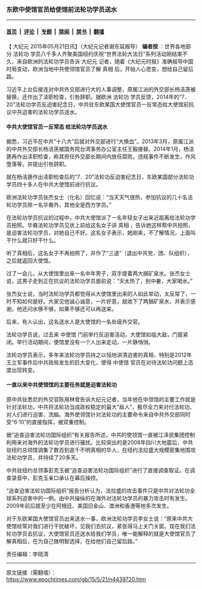 ### 东欧中使馆官员给使馆前法轮功学员送水

---

#### [首页](../../../..?n4439720) &nbsp;|&nbsp; [评论](../../../../../epoch-comment?n4439720) &nbsp;|&nbsp; [专题](../../../../../epoch-special?n4439720) &nbsp;|&nbsp; [禁闻](../../../../../epoch-news?n4439720) &nbsp;|&nbsp; [禁书](../../../../../books?n4439720) &nbsp;|&nbsp; [翻墙](https://github.com/gfw-breaker/nogfw/blob/master/README.md?n4439720)


<div class="post_content" id="artbody" itemprop="articleBody">
 <!-- article content begin -->
 <p>
  【
  <ok href="https://www.epochtimes.com/gb/tag/%E5%A4%A7%E7%BA%AA%E5%85%83.html">
   大纪元
  </ok>
  2015年05月21日讯】（大纪元记者谢东延报导）
  <b>
   编者按
  </b>
  ：世界各地部分
  <ok href="https://www.epochtimes.com/gb/tag/%E6%B3%95%E8%BD%AE%E5%8A%9F.html">
   法轮功
  </ok>
  学员八千多人齐聚美国纽约庆祝“世界法轮大法日”系列活动刚结束不久，来自欧洲的法轮功学员告诉
  <ok href="https://www.epochtimes.com/gb/tag/%E5%A4%A7%E7%BA%AA%E5%85%83.html">
   大纪元
  </ok>
  记者，随着《大纪元时报》准确报导中国时局变动，欧洲当地中共使领馆官员了解
  <ok href="https://www.epochtimes.com/gb/tag/%E7%9C%9F%E7%9B%B8.html">
   真相
  </ok>
  后，开始人心思变，想给自己留后路。
 </p>
 <p>
  习近平上台后接连对中共外交部进行大的人事调整，原属江派的外交部长杨洁箎被替换，还作出了渎职检查，引咎辞职。据欧洲
  <ok href="https://www.epochtimes.com/gb/tag/%E6%B3%95%E8%BD%AE%E5%8A%9F.html">
   法轮功
  </ok>
  学员反馈，2014年的“7．20”法轮功学员反迫害纪念日，中共驻东欧某国大使馆官员一反常态给大使馆前抗议中共迫害的法轮功学员送水。
 </p>
 <p>
  <h4>
   中共大使馆官员一反常态 给法轮功学员送水
  </h4>
  <p>
   据悉，习近平在中共“十八大”后就对外交部进行“大换血”。2013年3月，原属江派的中共外交部长杨洁箎被国务院台湾事务办公室主任王毅接替。2014年1月，杨洁篪再作出渎职检查，称其担任外交部长期间内放任腐败，违规事件不断发生，作风堕落等，并提出引咎辞职。
  </p>
  <p>
   就在杨洁篪作出渎职检查后的“7．20”法轮功反迫害纪念日，东欧某国部分法轮功学员四十多人在中共大使馆前进行抗议。
  </p>
  <p>
   欧洲法轮功学员张杰女士（化名）回忆说：“当天天气很热，参加抗议的几十名法轮功学员除一名华裔外，其他全是西方学员。”
  </p>
  <p>
   在法轮功学员抗议的过程中，中共大使馆派了一名年轻女子出来近距离给法轮功学员拍照。华裔法轮功学员见状上前给这名女子讲
   <ok href="https://www.epochtimes.com/gb/tag/%E7%9C%9F%E7%9B%B8.html">
    真相
   </ok>
   ，告诉她这样帮中共拍照，是迫害法轮功学员，对她自己不好。这名女子表示，她刚来，不了解情况，上面叫干什么就只好干什么。
  </p>
  <p>
   听了真相后，这名女子不再拍照了，并作了“三退”（退出中共党、团、队组织），之后就返回大使馆。
  </p>
  <p>
   过了一会儿，从大使馆里出来一名中年男子，双手提着两大捆矿泉水。张杰女士说，这男子走到正在抗议的法轮功学员面前说：“天太热了，别中暑，大家喝水。”
  </p>
  <p>
   张杰女士说，当时法轮功学员都觉得从大使馆里出来的人如此举动，太反常了，一时不知如何是好。大家见他诚心诚意，一片好意，就收下了两捆矿泉水，并表示感谢。他还问水够不够，如果不够还可以再送来。
  </p>
  <p>
   后来，有人认出，这名送水人是大使馆的一名处级外交官。
  </p>
  <p>
   法轮功学员说，过去来
   <ok href="https://www.epochtimes.com/gb/tag/%E4%B8%AD%E4%BD%BF%E9%A6%86.html">
    中使馆
   </ok>
   门前举行反迫害活动，大使馆如临大敌，门窗紧闭。举行活动期间，使馆里没有一个人出来走动，一片静悄悄。
  </p>
  <p>
   法轮功学员表示，多年来法轮功学员持之以恒地讲清迫害的真相，特别是2012年王立军事件后中共政局发生的巨大变化，使得
   <ok href="https://www.epochtimes.com/gb/tag/%E4%B8%AD%E4%BD%BF%E9%A6%86.html">
    中使馆
   </ok>
   官员在对待法轮功问题上态度出现转变。
  </p>
  <p>
   <h4>
    一直以来中共使领馆的主要任务就是迫害法轮功
   </h4>
   <p>
    原中共驻悉尼的外交官陈用林曾告诉大纪元记者，当年他在中领馆的主要工作就是针对法轮功，中共将法轮功当成政权稳定的最大“敌人”，极尽全力来对付法轮功、对人们进行迫害、洗脑。海外使领馆针对法轮功的主要命令来自中共外交部同时受“6‧10”的直接指挥，被双重控制。
   </p>
   <p>
    据“追查迫害法轮功国际组织”有关报告所述，中共的使领馆一直被江泽民集团控制利用来对海外的法轮功学员进行骚扰。比较突出的是2008年四川大地震后，中共驻纽约总领馆调集了数百到逾千不明真相的华人，在纽约法拉盛大规模密集地围攻法轮功学员，并持续了20多天。
   </p>
   <p>
    中共驻纽约总领事彭克玉被“追查迫害法轮功国际组织”进行了直接调查取证。在调查录音中，彭克玉亲口承认在幕后操控。
   </p>
   <p>
    “追查迫害法轮功国际组织”报告分析认为，法拉盛的攻击事件只是中共对法轮功全球系列迫害中的一例。由中共操纵的在海外对法轮功学员的暴力攻击时有发生。2009年前后就至少在阿根廷、美国旧金山、澳洲和香港等地多次发生。
   </p>
   <p>
    对于东欧某国大使馆官员出来送水一事，欧洲法轮功学员李女士说：“原来中共大使馆经常对我们进行干扰破坏，见我们去抗议，紧张得马上关门关窗。现在我们法轮功学员去抗议，大使馆官员还送水给我们学员，唯一能解释的就是大使馆官员了解真相后，在为自己做明智选择，在给他们自己留后路。”
   </p>
   <p>
    责任编辑：李晓清
   </p>
   <!-- article content end -->
   <div id="below_article_ad">
   </div>
  </p>
 </p>
</div>


---

原文链接（需翻墙）：https://www.epochtimes.com/gb/15/5/21/n4439720.htm